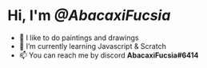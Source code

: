 #  Hi, I'm ***@AbacaxiFucsia***
- 👀 I like to do paintings and drawings
- 🌱 I’m currently learning Javascript & Scratch
- 📫 You can reach me by discord **AbacaxiFucsia#6414**

<!---
AbacaxiFucsia/AbacaxiFucsia is a ✨ special ✨ repository because its `README.md` (this file) appears on your GitHub profile.
You can click the Preview link to take a look at your changes.
--->
